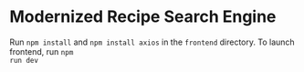 # Modernized Recipe Search Engine

Run <code>npm install</code> and <code>npm install axios</code> in the <code>frontend</code> directory.
To launch frontend, run <code>npm run dev</code>